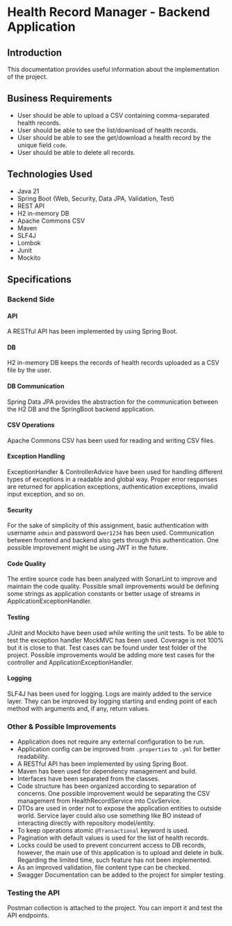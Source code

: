 # Health Record Manager - Backend Application
## Introduction
This documentation provides useful information about the implementation of the project.

## Business Requirements
* User should be able to upload a CSV containing comma-separated health records.
* User should be able to see the list/download of health records.
* User should be able to see the get/download a health record by the unique field `code`.
* User should be able to delete all records.

## Technologies Used
* Java 21
* Spring Boot (Web, Security, Data JPA, Validation, Test)
* REST API
* H2 in-memory DB
* Apache Commons CSV
* Maven
* SLF4J
* Lombok
* Junit
* Mockito


## Specifications
### Backend Side

#### API
A RESTful API has been implemented by using Spring Boot.

#### DB
H2 in-memory DB keeps the records of health records uploaded as a CSV file by the user.

#### DB Communication
Spring Data JPA provides the abstraction for the communication between the H2 DB and the SpringBoot backend application.

#### CSV Operations
Apache Commons CSV has been used for reading and writing CSV files.

#### Exception Handling
ExceptionHandler & ControllerAdvice have been used for handling different types of exceptions in a readable and global way. Proper error responses are returned for application exceptions, authentication exceptions, invalid input exception, and so on.

#### Security
For the sake of simplicity of this assignment, basic authentication with username `admin` and password `Qwer1234` has been used. Communication between frontend and backend also gets through this authentication. One possible improvement might be using JWT in the future.

#### Code Quality
The entire source code has been analyzed with SonarLint to improve and maintain the code quality. Possible small improvements would be defining some strings as application constants or better usage of streams in ApplicationExceptionHandler.

#### Testing
JUnit and Mockito have been used while writing the unit tests. To be able to test the exception handler MockMVC has been used. Coverage is not 100% but it is close to that. Test cases can be found under test folder of the project. Possible improvements would be adding more test cases for the controller and ApplicationExceptionHandler.

#### Logging
SLF4J has been used for logging. Logs are mainly added to the service layer. They can be improved by logging starting and ending point of each method with arguments and, if any, return values.

### Other & Possible Improvements
* Application does not require any external configuration to be run.
* Application config can be improved from `.properties` to `.yml` for better readability.
* A RESTful API has been implemented by using Spring Boot.
* Maven has been used for dependency management and build.
* Interfaces have been separated from the classes.
* Code structure has been organized according to separation of concerns. One possible improvement would be separating the CSV management from HealthRecordService into CsvService.
* DTOs are used in order not to expose the application entities to outside world. Service layer could also use something like BO instead of interacting directly with repository model/entity.
* To keep operations atomic `@Transactional` keyword is used.
* Pagination with default values is used for the list of health records.
* Locks could be used to prevent concurrent access to DB records, however, the main use of this application is to upload and delete in bulk. Regarding the limited time, such feature has not been implemented.
* As an improved validation, file content type can be checked.
* Swagger Documentation can be added to the project for simpler testing.

### Testing the API
Postman collection is attached to the project. You can import it and test the API endpoints.

